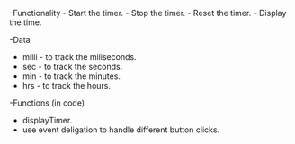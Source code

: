 -Functionality
 	- Start the timer.
	- Stop the timer.
	- Reset the timer.
	- Display the time.
 
-Data
  * milli - to track the miliseconds.
  * sec -  to track the seconds.
  * min - to track the minutes.
  * hrs - to track the hours.

-Functions (in code)
  * displayTimer.
  * use event deligation to handle different button clicks.
